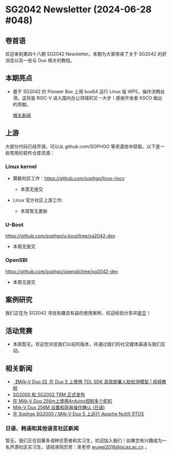 # SG2042 Newsletter (2024-06-28 #048)

## 卷首语

欢迎来到第四十八期 SG2042 Newsletter。本期为大家带来了关于 SG2042 的好消息以及一些与 Duo 相关的教程。

## 本期亮点

+ 基于 SG2042 的 Pioneer Box 上用 box64 运行 Linux 版 WPS，操作流畅丝滑。这将是 RISC-V 进入国内办公领域的又一大步！感谢开发者 KSCO 做出的贡献。

  [相关新闻](https://mp.weixin.qq.com/s/68R7tlQWPsO-hZvZfXOCuA)

## 上游

大部分代码已经开源，可以从 github.com/SOPHGO 等资源库中获取。以下是一些常用的软件仓库资源：

### Linux kernel

+ 算能社区工作：https://github.com/sophgo/linux-riscv

  +  本周无提交

+ Linux 官方社区上游工作:

  + 本周暂无更新


### U-Boot

https://github.com/sophgo/u-boot/tree/sg2042-dev

+ 本周无提交

### OpenSBI

https://github.com/sophgo/opensbi/tree/sg2042-dev 

+ 本周无提交

## 案例研究

我们正在为 SG2042 寻找有趣且有益的使用案例，欢迎经验分享并[提交](https://github.com/sophgocommunity/SG2042-Newsletter/pulls)！

## 活动竞赛

- 本周暂无。欢迎您浏览我们以前的版本，并通过我们的社交媒体渠道与我们互动。

## 相关新闻

+ [【Milk-V Duo S】在 Duo S 上使用 TDL SDK 高效部署人脸检测模型 | 视频教程][news-1]
+ [SG2000 和 SG2002 TRM 正式发布][news-2]
+ [在 Milk-V Duo 256m上使用Arduino控制多个舵机][news-3]
+ [Milk-V Duo 256M 设置和简易操作确认 (日语)][news-4]
+ [在 Sophgo SG2000 / Milk-V Duo S 上运行 Apache NuttX RTOS][news-5]

[news-1]:https://www.bilibili.com/video/BV1AM4m1m7fe
[news-2]:https://x.com/MilkV_Official/status/1802648919694008739
[news-3]:https://x.com/tnk_make/status/1804395404529930300
[news-4]:https://www.youtube.com/watch?v=7l7p-7bhkE0
[news-5]:https://www.youtube.com/watch?v=24azql1rzc4

### 日语、韩语和其他语言社区新闻

暂无。我们正在招募多语种志愿者和实习生，欢迎加入我们！如果您有兴趣成为一名开源社区实习生，请投递简历至：吴老师 [wuwei2016@iscas.ac.cn](mailto:wuwei2016@iscas.ac.cn) 。
